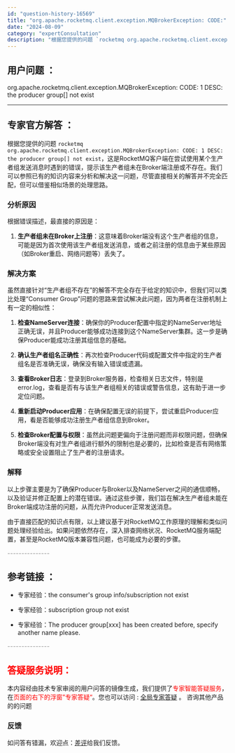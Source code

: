 ```yaml
---
id: "question-history-16569"
title: "org.apache.rocketmq.client.exception.MQBrokerException: CODE:"
date: "2024-08-09"
category: "expertConsultation"
description: "根据您提供的问题 `rocketmq org.apache.rocketmq.client.exception.MQBrokerException: CODE: 1 DESC: the producer group[] not exist`，这是RocketMQ客户端在尝试使用某个生产者组发送消息时"
---
```


## 用户问题 ： 
 org.apache.rocketmq.client.exception.MQBrokerException: CODE: 1 DESC: the producer group[] not exist  

---------------
## 专家官方解答 ：

根据您提供的问题 `rocketmq org.apache.rocketmq.client.exception.MQBrokerException: CODE: 1 DESC: the producer group[] not exist`，这是RocketMQ客户端在尝试使用某个生产者组发送消息时遇到的错误，提示该生产者组未在Broker端注册或不存在。我们可以参照已有的知识内容来分析和解决这一问题，尽管直接相关的解答并不完全匹配，但可以借鉴相似场景的处理思路。

### 分析原因
根据错误描述，最直接的原因是：
1. **生产者组未在Broker上注册**：这意味着Broker端没有这个生产者组的信息，可能是因为首次使用该生产者组发送消息，或者之前注册的信息由于某些原因（如Broker重启、网络问题等）丢失了。

### 解决方案
虽然直接针对“生产者组不存在”的解答不完全存在于给定的知识中，但我们可以类比处理“Consumer Group”问题的思路来尝试解决此问题，因为两者在注册机制上有一定的相似性：

1. **检查NameServer连接**：确保你的Producer配置中指定的NameServer地址正确无误，并且Producer能够成功连接到这个NameServer集群。这一步是确保Producer能成功注册其组信息的基础。

2. **确认生产者组名正确性**：再次检查Producer代码或配置文件中指定的生产者组名是否准确无误，确保没有输入错误或遗漏。

3. **查看Broker日志**：登录到Broker服务器，检查相关日志文件，特别是error.log，查看是否有与该生产者组相关的错误或警告信息，这有助于进一步定位问题。

4. **重新启动Producer应用**：在确保配置无误的前提下，尝试重启Producer应用，看是否能够成功注册生产者组信息到Broker。

5. **检查Broker配置与权限**：虽然此问题更偏向于注册问题而非权限问题，但确保Broker端没有对生产者组进行额外的限制也是必要的，比如检查是否有网络策略或安全设置阻止了生产者的注册请求。

### 解释
以上步骤主要是为了确保Producer与Broker以及NameServer之间的通信顺畅，以及验证并修正配置上的潜在错误。通过这些步骤，我们旨在解决生产者组未能在Broker端成功注册的问题，从而允许Producer正常发送消息。

由于直接匹配的知识点有限，以上建议基于对RocketMQ工作原理的理解和类似问题处理经验给出。如果问题依然存在，深入排查网络状况、RocketMQ服务端配置，甚至是RocketMQ版本兼容性问题，也可能成为必要的步骤。


<font color="#949494">---------------</font> 


## 参考链接 ：

* 专家经验：the consumer's group info/subscription not exist 
 
 * 专家经验：subscription group not exist 
 
 * 专家经验：The producer group[xxx] has been created before, specify another name please. 


 <font color="#949494">---------------</font> 
 


## <font color="#FF0000">答疑服务说明：</font> 

本内容经由技术专家审阅的用户问答的镜像生成，我们提供了<font color="#FF0000">专家智能答疑服务</font>，在<font color="#FF0000">页面的右下的浮窗”专家答疑“</font>。您也可以访问 : [全局专家答疑](https://answer.opensource.alibaba.com/docs/intro) 。 咨询其他产品的的问题

### 反馈
如问答有错漏，欢迎点：[差评](https://ai.nacos.io/user/feedbackByEnhancerGradePOJOID?enhancerGradePOJOId=16572)给我们反馈。
